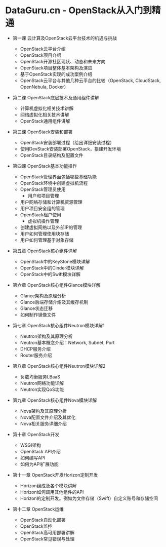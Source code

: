 # DataGuru.cn - OpenStack从入门到精通

* 第一课 云计算及OpenStack云平台技术的机遇与挑战
  * OpenStack云平台介绍
  * OpenStack项目介绍
  * OpenStack开源社区现状、动态和未来方向
  * OpenStack项目整体基本架构及演进
  * 基于OpenStack实现的成功案例介绍
  * OpenStack云平台与其他几种云平台的比较（OpenStack, CloudStack, OpenNebula, Docker）

* 第二课 OpenStack底层技术及通用组件讲解
  * 计算机虚拟化相关技术讲解
  * 网络虚拟化相关技术讲解
  * OpenStack通用组件讲解
  
* 第三课 OpenStack安装和部署
  * OpenStack安装部署过程（给出详细安装过程）
  * 使用DevStack安装部署OpenStack，搭建开发环境
  * OpenStack目录结构及配置文件
  
* 第四课 OpenStack基本功能操作
  * OpenStack管理界面包括哪些基础功能
  * OpenStack环境中创建虚拟机流程
  * OpenStack管理员使用
    * 用户和项目管理
  * 用户网络存储和计算机资源管理
  * 用户项目安全组的管理
  * OpenStack租户使用
    * 虚拟机操作管理
  * 创建虚拟网络以及外部IP的管理
  * 用户如何管理使用块存储
  * 用户如何管理基于对象存储

* 第五章 OpenStack核心组件详解
  * OpenStack中的KeyStone模块详解
  * OpenStack中的Cinder模块详解
  * OpenStack中的Swift模块详解
  
* 第六章 OpenStack核心组件Glance模块详解
  * Glance架构及原理分析
  * Glance后端存储介绍及其缓存机制
  * Glance状态迁移
  * 如何制作镜像文件
  
* 第七章 OpenStack核心组件Neutron模块详解1
  * Neutron架构及其原理分析
  * Neutron基本概念介绍：Network, Subnet, Port
  * DHCP服务介绍
  * Router服务介绍
  
* 第八章 OpenStack核心组件Neutron模块详解2
  * 负载均衡服务LBaaS
  * Neutron网络功能详解
  * Neutron实现QoS功能
  
* 第九章 OpenStack核心组件Nova模块详解
  * Nova架构及其原理分析
  * Nova配置文件介绍及其优化
  * Nova相关服务详细介绍
  
* 第十章 OpenStack开发
  * WSGI架构
  * OpenStack API介绍
  * 如何编写API
  * 如何为API扩展功能
  
* 第十一章 OpenStack开发Horizon定制开发
  * Horizon组成及各个模块讲解
  * Horizon如何调用其他组件的API
  * Horizon的定制开发。例如为文件存储（Swift）自定义账号和存储空间
  
* 第十二章 OpenStack运维
  * OpenStack自动化部署
  * OpenStack监控
  * OpenStack高可用部署讲解
  * OpenStack常见错误与处理
